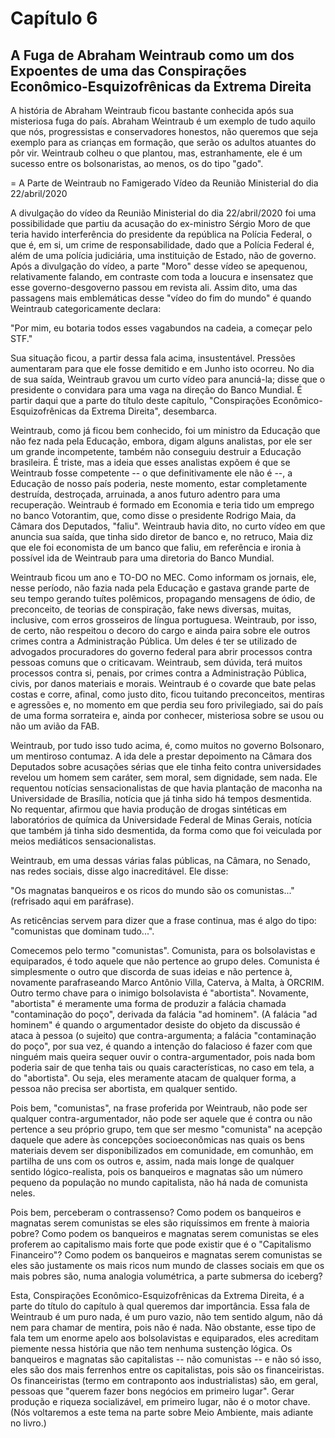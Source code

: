 # Capítulo 6
## A Fuga de Abraham Weintraub como um dos Expoentes de uma das Conspirações Econômico-Esquizofrênicas da Extrema Direita

A história de Abraham Weintraub ficou bastante conhecida após sua misteriosa fuga do país. Abraham Weintraub é um exemplo de tudo aquilo que nós, progressistas e conservadores honestos, não queremos que seja exemplo para as crianças em formação, que serão os adultos atuantes do pôr vir.  Weintraub colheu o que plantou, mas, estranhamente, ele é um sucesso entre os bolsonaristas, ao menos, os do tipo "gado".

= A Parte de Weintraub no Famigerado Vídeo da Reunião Ministerial do dia 22/abril/2020

A divulgação do vídeo da Reunião Ministerial do dia 22/abril/2020 foi uma possibilidade que partiu da acusação do ex-ministro Sérgio Moro de que teria havido interferência do presidente da república na Polícia Federal, o que é, em si, um crime de responsabilidade, dado que a Polícia Federal é, além de uma polícia judiciária, uma instituição de Estado, não de governo. Após a divulgação do vídeo, a parte "Moro" desse vídeo se apequenou, relativamente falando, em contraste com toda a loucura e insensatez que esse governo-desgoverno passou em revista ali.  Assim dito, uma das passagens mais emblemáticas desse "vídeo do fim do mundo" é quando Weintraub categoricamente declara:

"Por mim, eu botaria todos esses vagabundos na cadeia, a começar pelo STF."

Sua situação ficou, a partir dessa fala acima, insustentável.  Pressões aumentaram para que ele fosse demitido e em Junho isto ocorreu.  No dia de sua saída, Weintraub gravou um curto vídeo para anunciá-la; disse que o presidente o convidara para uma vaga na direção do Banco Mundial.  É partir daqui que a parte do título deste capítulo, "Conspirações Econômico-Esquizofrênicas da Extrema Direita",  desembarca.

Weintraub, como já ficou bem conhecido, foi um ministro da Educação que não fez nada pela Educação, embora, digam alguns analistas, por ele ser um grande incompetente, também não conseguiu destruir a Educação brasileira.  É triste, mas a ideia que esses analistas expõem é que se Weintraub fosse competente -- o que definitivamente ele não é --, a Educação de nosso país poderia, neste momento, estar completamente destruída, destroçada, arruinada, a anos futuro adentro para uma recuperação.  Weintraub é formado em Economia e teria tido um emprego no banco Votorantim, que, como disse o presidente Rodrigo Maia, da Câmara dos Deputados, "faliu".  Weintraub havia dito, no curto vídeo em que anuncia sua saída, que tinha sido diretor de banco e, no retruco, Maia diz que ele foi economista de um banco que faliu, em referência e ironia à possível ida de Weintraub para uma diretoria do Banco Mundial.

Weintraub ficou um ano e TO-DO no MEC. Como informam os jornais, ele, nesse período, não fazia nada pela Educação e gastava grande parte de seu tempo gerando tuítes polêmicos, propagando mensagens de ódio, de preconceito, de teorias de conspiração, fake news diversas, muitas, inclusive, com erros grosseiros de língua portuguesa.  Weintraub, por isso, de certo, não respeitou o decoro do cargo e ainda paira sobre ele outros crimes contra a Administração Pública.  Um deles é ter se utilizado de advogados procuradores do governo federal para abrir processos contra pessoas comuns que o criticavam.  Weintraub, sem dúvida, terá muitos processos contra si, penais, por crimes contra a Administração Pública, civis, por danos materiais e morais.  Weintraub é o covarde que bate pelas costas e corre, afinal, como justo dito, ficou tuitando preconceitos, mentiras e agressões e, no momento em que perdia seu foro privilegiado, sai do país de uma forma sorrateira e, ainda por conhecer, misteriosa sobre se usou ou não um avião da FAB.

Weintraub, por tudo isso tudo acima, é, como muitos no governo Bolsonaro, um mentiroso contumaz. A ida dele a prestar depoimento na Câmara dos Deputados sobre acusações sérias que ele tinha feito contra universidades revelou um homem sem caráter, sem moral, sem dignidade, sem nada.  Ele requentou notícias sensacionalistas de que havia plantação de maconha na Universidade de Brasília, notícia que já tinha sido há tempos desmentida. No requentar, afirmou que havia produção de drogas sintéticas em laboratórios de química da Universidade Federal de Minas Gerais, notícia que também já tinha sido desmentida, da forma como que foi veiculada por meios mediáticos sensacionalistas.

Weintraub, em uma dessas várias falas públicas, na Câmara, no Senado, nas redes sociais, disse algo inacreditável. Ele disse:

"Os magnatas banqueiros e os ricos do mundo são os comunistas..." (refrisado aqui em paráfrase).

As reticências servem para dizer que a frase continua, mas é algo do tipo: "comunistas que dominam tudo...".

Comecemos pelo termo "comunistas".  Comunista, para os bolsolavistas e equiparados, é todo aquele que não pertence ao grupo deles.  Comunista é simplesmente o outro que discorda de suas ideias e não pertence à, novamente parafraseando Marco Antônio Villa, Caterva, à Malta, à ORCRIM.  Outro termo chave para o inimigo bolsolavista é "abortista".  Novamente, "abortista" é meramente uma forma de produzir a falácia chamada "contaminação do poço", derivada da falácia "ad hominem".  (A falácia "ad hominem" é quando o argumentador desiste do objeto da discussão é ataca à pessoa (o sujeito) que contra-argumenta; a falácia "contaminação do poço", por sua vez, é quando a intenção do falacioso é fazer com que ninguém mais queira sequer ouvir o contra-argumentador, pois nada bom poderia sair de que tenha tais ou quais características, no caso em tela, a do "abortista".  Ou seja, eles meramente atacam de qualquer forma, a pessoa não precisa ser abortista, em qualquer sentido.

Pois bem, "comunistas", na frase proferida por Weintraub, não pode ser qualquer contra-argumentador, não pode ser aquele que é contra ou não pertence a seu próprio grupo, tem que ser mesmo "comunista" na acepção daquele que adere às concepções socioeconômicas nas quais os bens materiais devem ser disponibilizados em comunidade, em comunhão, em partilha de uns com os outros e, assim, nada mais longe de qualquer sentido lógico-realista, pois os banqueiros e magnatas são um número pequeno da população no mundo capitalista, não há nada de comunista neles.

Pois bem, perceberam o contrassenso?  Como podem os banqueiros e magnatas serem comunistas se eles são riquíssimos em frente à maioria pobre? Como podem os banqueiros e magnatas serem comunistas se eles proferem ao capitalismo mais forte que pode existir que é o "Capitalismo Financeiro"?  Como podem os banqueiros e magnatas serem comunistas se eles são justamente os mais ricos num mundo de classes sociais em que os mais pobres são, numa analogia volumétrica, a parte submersa do iceberg?

Esta, Conspirações Econômico-Esquizofrênicas da Extrema Direita, é a parte do título do capítulo à qual queremos dar importância.  Essa fala de Weintraub é um puro nada, é um puro vazio, não tem sentido algum, não dá nem para chamar de mentira, pois não é nada.  Não obstante, esse tipo de fala tem um enorme apelo aos bolsolavistas e equiparados, eles acreditam piemente nessa história que não tem nenhuma sustenção lógica. Os banqueiros e magnatas são capitalistas -- não comunistas -- e não só isso, eles são dos mais ferrenhos entre os capitalistas, pois são os financeiristas.  Os financeiristas (termo em contraponto aos industrialistas) são, em geral, pessoas que "querem fazer bons negócios em primeiro lugar". Gerar produção e riqueza socializável, em primeiro lugar, não é o motor chave.  (Nós voltaremos a este tema na parte sobre Meio Ambiente, mais adiante no livro.)

